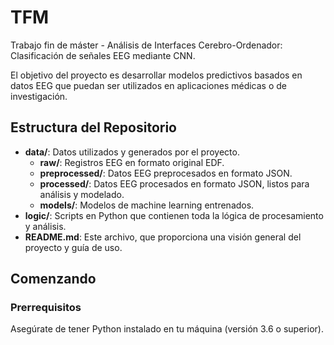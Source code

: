 # TFM
Trabajo fin de máster - Análisis de Interfaces Cerebro-Ordenador: Clasificación de señales EEG mediante CNN.

El objetivo del proyecto es desarrollar modelos predictivos basados en datos EEG que puedan ser utilizados en aplicaciones médicas o de investigación.

## Estructura del Repositorio

- **data/**: Datos utilizados y generados por el proyecto.
  - **raw/**: Registros EEG en formato original EDF.
  - **preprocessed/**: Datos EEG preprocesados en formato JSON.
  - **processed/**: Datos EEG procesados en formato JSON, listos para análisis y modelado.
  - **models/**: Modelos de machine learning entrenados.
- **logic/**: Scripts en Python que contienen toda la lógica de procesamiento y análisis.
- **README.md**: Este archivo, que proporciona una visión general del proyecto y guía de uso.

## Comenzando

### Prerrequisitos
Asegúrate de tener Python instalado en tu máquina (versión 3.6 o superior).
